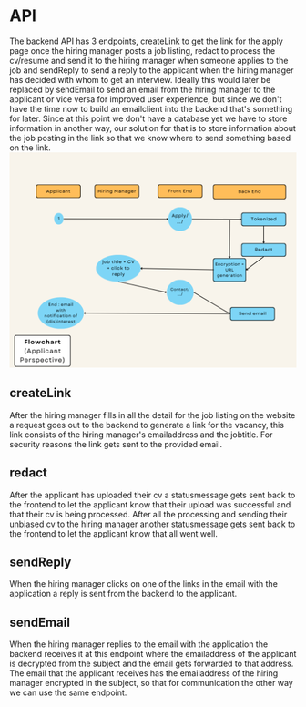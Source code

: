 # API
The backend API has 3 endpoints, createLink to get the link for the apply page once the hiring manager posts a job listing, redact to process the cv/resume and send it to the hiring manager when someone applies to the job and sendReply to send a reply to the applicant when the hiring manager has decided with whom to get an interview. Ideally this would later be replaced by sendEmail to send an email from the hiring manager to the applicant or vice versa for improved user experience, but since we don't have the time now to build an emailclient into the backend that's something for later.
Since at this point we don't have a database yet we have to store information in another way, our solution for that is to store information about the job posting in the link so that we know where to send something based on the link.
<br><img src="https://github.com/Jeroenvh99/Unbiased_workingrepo/blob/general_backend/Flowchart%20(Applicant%20Perspective).png"/><br>

## createLink
After the hiring manager fills in all the detail for the job listing on the website a request goes out to the backend to generate a link for the vacancy, this link consists of the hiring manager's emailaddress and the jobtitle. For security reasons the link gets sent to the provided email.

## redact
After the applicant has uploaded their cv a statusmessage gets sent back to the frontend to let the applicant know that their upload was successful and that their cv is being processed.
After all the processing and sending their unbiased cv to the hiring manager another statusmessage gets sent back to the frontend to let the applicant know that all went well.

## sendReply
When the hiring manager clicks on one of the links in the email with the application a reply is sent from the backend to the applicant.

## sendEmail
When the hiring manager replies to the email with the application the backend receives it at this endpoint where the emailaddress of the applicant is decrypted from the subject and the email gets forwarded to that address. The email that the applicant receives has the emailaddress of the hiring manager encrypted in the subject, so that for communication the other way we can use the same endpoint.

